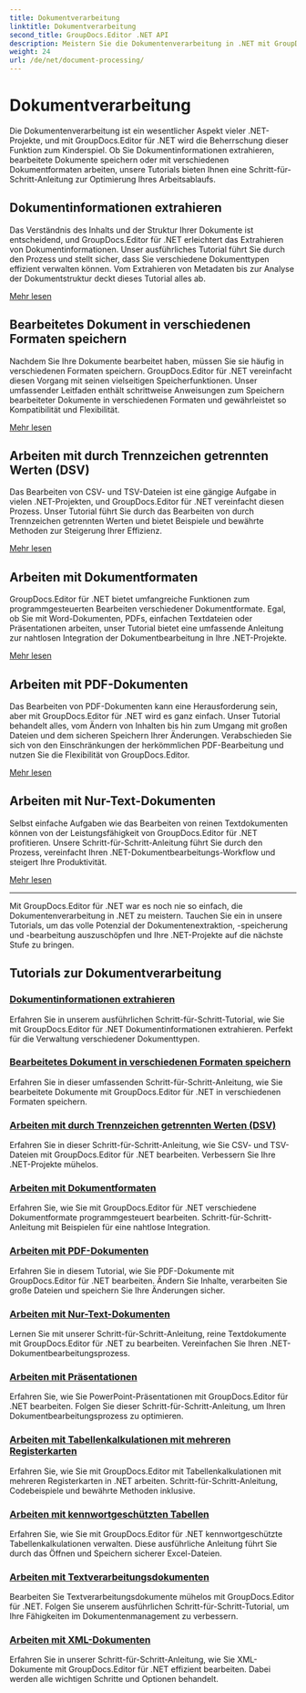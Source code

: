 ```yaml
---
title: Dokumentverarbeitung
linktitle: Dokumentverarbeitung
second_title: GroupDocs.Editor .NET API
description: Meistern Sie die Dokumentenverarbeitung in .NET mit GroupDocs.Editor. Lernen Sie, mühelos Informationen zu extrahieren, in verschiedenen Formaten zu speichern und mit verschiedenen Dokumenttypen zu arbeiten.
weight: 24
url: /de/net/document-processing/
---
```


# Dokumentverarbeitung


Die Dokumentenverarbeitung ist ein wesentlicher Aspekt vieler .NET-Projekte, und mit GroupDocs.Editor für .NET wird die Beherrschung dieser Funktion zum Kinderspiel. Ob Sie Dokumentinformationen extrahieren, bearbeitete Dokumente speichern oder mit verschiedenen Dokumentformaten arbeiten, unsere Tutorials bieten Ihnen eine Schritt-für-Schritt-Anleitung zur Optimierung Ihres Arbeitsablaufs.

## Dokumentinformationen extrahieren

Das Verständnis des Inhalts und der Struktur Ihrer Dokumente ist entscheidend, und GroupDocs.Editor für .NET erleichtert das Extrahieren von Dokumentinformationen. Unser ausführliches Tutorial führt Sie durch den Prozess und stellt sicher, dass Sie verschiedene Dokumenttypen effizient verwalten können. Vom Extrahieren von Metadaten bis zur Analyse der Dokumentstruktur deckt dieses Tutorial alles ab.

[Mehr lesen](./extract-document-info/)

## Bearbeitetes Dokument in verschiedenen Formaten speichern

Nachdem Sie Ihre Dokumente bearbeitet haben, müssen Sie sie häufig in verschiedenen Formaten speichern. GroupDocs.Editor für .NET vereinfacht diesen Vorgang mit seinen vielseitigen Speicherfunktionen. Unser umfassender Leitfaden enthält schrittweise Anweisungen zum Speichern bearbeiteter Dokumente in verschiedenen Formaten und gewährleistet so Kompatibilität und Flexibilität.

[Mehr lesen](./save-edited-document-various-formats/)

## Arbeiten mit durch Trennzeichen getrennten Werten (DSV)

Das Bearbeiten von CSV- und TSV-Dateien ist eine gängige Aufgabe in vielen .NET-Projekten, und GroupDocs.Editor für .NET vereinfacht diesen Prozess. Unser Tutorial führt Sie durch das Bearbeiten von durch Trennzeichen getrennten Werten und bietet Beispiele und bewährte Methoden zur Steigerung Ihrer Effizienz.

[Mehr lesen](./work-dsv/)

## Arbeiten mit Dokumentformaten

GroupDocs.Editor für .NET bietet umfangreiche Funktionen zum programmgesteuerten Bearbeiten verschiedener Dokumentformate. Egal, ob Sie mit Word-Dokumenten, PDFs, einfachen Textdateien oder Präsentationen arbeiten, unser Tutorial bietet eine umfassende Anleitung zur nahtlosen Integration der Dokumentbearbeitung in Ihre .NET-Projekte.

[Mehr lesen](./work-document-formats/)

## Arbeiten mit PDF-Dokumenten

Das Bearbeiten von PDF-Dokumenten kann eine Herausforderung sein, aber mit GroupDocs.Editor für .NET wird es ganz einfach. Unser Tutorial behandelt alles, vom Ändern von Inhalten bis hin zum Umgang mit großen Dateien und dem sicheren Speichern Ihrer Änderungen. Verabschieden Sie sich von den Einschränkungen der herkömmlichen PDF-Bearbeitung und nutzen Sie die Flexibilität von GroupDocs.Editor.

[Mehr lesen](./work-pdf-documents/)

## Arbeiten mit Nur-Text-Dokumenten

Selbst einfache Aufgaben wie das Bearbeiten von reinen Textdokumenten können von der Leistungsfähigkeit von GroupDocs.Editor für .NET profitieren. Unsere Schritt-für-Schritt-Anleitung führt Sie durch den Prozess, vereinfacht Ihren .NET-Dokumentbearbeitungs-Workflow und steigert Ihre Produktivität.

[Mehr lesen](./work-plain-text-documents/)

---

Mit GroupDocs.Editor für .NET war es noch nie so einfach, die Dokumentenverarbeitung in .NET zu meistern. Tauchen Sie ein in unsere Tutorials, um das volle Potenzial der Dokumentenextraktion, -speicherung und -bearbeitung auszuschöpfen und Ihre .NET-Projekte auf die nächste Stufe zu bringen.
## Tutorials zur Dokumentverarbeitung
### [Dokumentinformationen extrahieren](./extract-document-info/)
Erfahren Sie in unserem ausführlichen Schritt-für-Schritt-Tutorial, wie Sie mit GroupDocs.Editor für .NET Dokumentinformationen extrahieren. Perfekt für die Verwaltung verschiedener Dokumenttypen.
### [Bearbeitetes Dokument in verschiedenen Formaten speichern](./save-edited-document-various-formats/)
Erfahren Sie in dieser umfassenden Schritt-für-Schritt-Anleitung, wie Sie bearbeitete Dokumente mit GroupDocs.Editor für .NET in verschiedenen Formaten speichern.
### [Arbeiten mit durch Trennzeichen getrennten Werten (DSV)](./work-dsv/)
Erfahren Sie in dieser Schritt-für-Schritt-Anleitung, wie Sie CSV- und TSV-Dateien mit GroupDocs.Editor für .NET bearbeiten. Verbessern Sie Ihre .NET-Projekte mühelos.
### [Arbeiten mit Dokumentformaten](./work-document-formats/)
Erfahren Sie, wie Sie mit GroupDocs.Editor für .NET verschiedene Dokumentformate programmgesteuert bearbeiten. Schritt-für-Schritt-Anleitung mit Beispielen für eine nahtlose Integration.
### [Arbeiten mit PDF-Dokumenten](./work-pdf-documents/)
Erfahren Sie in diesem Tutorial, wie Sie PDF-Dokumente mit GroupDocs.Editor für .NET bearbeiten. Ändern Sie Inhalte, verarbeiten Sie große Dateien und speichern Sie Ihre Änderungen sicher.
### [Arbeiten mit Nur-Text-Dokumenten](./work-plain-text-documents/)
Lernen Sie mit unserer Schritt-für-Schritt-Anleitung, reine Textdokumente mit GroupDocs.Editor für .NET zu bearbeiten. Vereinfachen Sie Ihren .NET-Dokumentbearbeitungsprozess.
### [Arbeiten mit Präsentationen](./work-presentations/)
Erfahren Sie, wie Sie PowerPoint-Präsentationen mit GroupDocs.Editor für .NET bearbeiten. Folgen Sie dieser Schritt-für-Schritt-Anleitung, um Ihren Dokumentbearbeitungsprozess zu optimieren.
### [Arbeiten mit Tabellenkalkulationen mit mehreren Registerkarten](./work-multi-tab-spreadsheets/)
Erfahren Sie, wie Sie mit GroupDocs.Editor mit Tabellenkalkulationen mit mehreren Registerkarten in .NET arbeiten. Schritt-für-Schritt-Anleitung, Codebeispiele und bewährte Methoden inklusive.
### [Arbeiten mit kennwortgeschützten Tabellen](./work-password-protected-spreadsheets/)
Erfahren Sie, wie Sie mit GroupDocs.Editor für .NET kennwortgeschützte Tabellenkalkulationen verwalten. Diese ausführliche Anleitung führt Sie durch das Öffnen und Speichern sicherer Excel-Dateien.
### [Arbeiten mit Textverarbeitungsdokumenten](./work-word-processing-documents/)
Bearbeiten Sie Textverarbeitungsdokumente mühelos mit GroupDocs.Editor für .NET. Folgen Sie unserem ausführlichen Schritt-für-Schritt-Tutorial, um Ihre Fähigkeiten im Dokumentenmanagement zu verbessern.
### [Arbeiten mit XML-Dokumenten](./work-xml-documents/)
Erfahren Sie in unserer Schritt-für-Schritt-Anleitung, wie Sie XML-Dokumente mit GroupDocs.Editor für .NET effizient bearbeiten. Dabei werden alle wichtigen Schritte und Optionen behandelt.